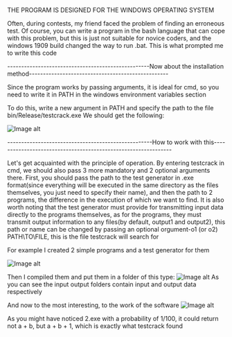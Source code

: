 THE PROGRAM IS DESIGNED FOR THE WINDOWS OPERATING SYSTEM

Often, during contests, my friend faced the problem of finding an erroneous test.
Of course, you can write a program in the bash language that can cope with this problem, but this is just not suitable for novice coders, and the windows 1909 build changed the way to run .bat. This is what prompted me to write this code

---------------------------------------------------Now about the installation method--------------------------------------------------

Since the program works by passing arguments, it is ideal for cmd, so you need to write it in PATH in the windows environment variables section

To do this, write a new argument in PATH and specify the path to the file bin/Release/testcrack.exe
We should get the following:

![Image alt](https://sun9-59.userapi.com/c857232/v857232827/1af639/_GYSnKHRjPs.jpg)


----------------------------------------------------How to work with this---------------------------------------------------------------

Let's get acquainted with the principle of operation. By entering testcrack in cmd, we should also pass 3 more mandatory and 2 optional arguments there. First, you should pass the path to the test generator in .exe format(since everything will be executed in the same directory as the files themselves, you just need to specify their name), and then the path to 2 programs, the difference in the execution of which we want to find. It is also worth noting that the test generator must provide for transmitting input data directly to the programs themselves, as for the programs, they must transmit output information to any files(by default, output1 and output2), this path or name can be changed by passing an optional orgument-o1 (or o2) PATH\TO\FILE, this is the file testcrack will search for

For example I created 2 simple programs and a test generator for them

![Image alt](https://sun9-53.userapi.com/c858016/v858016702/2052f4/e4TS59g5l7M.jpg)


Then I compiled them and put them in a folder of this type:
![Image alt](https://sun9-17.userapi.com/c858016/v858016702/2052b5/Kw7D0uIc-T8.jpg)
As you can see the input output folders contain input and output data respectively



And now to the most interesting, to the work of the software
![Image alt](https://sun9-37.userapi.com/c858016/v858016702/205307/oq2CS3pr8J4.jpg)

As you might have noticed 2.exe with a probability of 1/100, it could return not a + b, but a + b + 1, which is exactly what testcrack found


